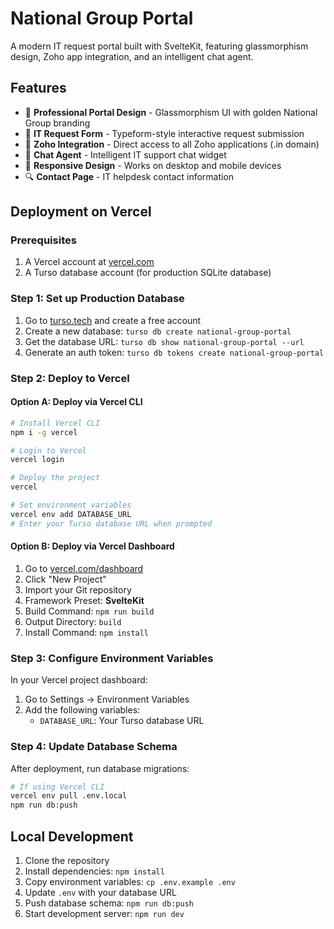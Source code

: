# National Group Portal

A modern IT request portal built with SvelteKit, featuring glassmorphism design, Zoho app integration, and an intelligent chat agent.

## Features

- 🏢 **Professional Portal Design** - Glassmorphism UI with golden National Group branding
- 📝 **IT Request Form** - Typeform-style interactive request submission
- 🔗 **Zoho Integration** - Direct access to all Zoho applications (.in domain)
- 💬 **Chat Agent** - Intelligent IT support chat widget
- 📱 **Responsive Design** - Works on desktop and mobile devices
- 🔍 **Contact Page** - IT helpdesk contact information

## Deployment on Vercel

### Prerequisites
1. A Vercel account at [vercel.com](https://vercel.com)
2. A Turso database account (for production SQLite database)

### Step 1: Set up Production Database
1. Go to [turso.tech](https://turso.tech) and create a free account
2. Create a new database: `turso db create national-group-portal`
3. Get the database URL: `turso db show national-group-portal --url`
4. Generate an auth token: `turso db tokens create national-group-portal`

### Step 2: Deploy to Vercel

#### Option A: Deploy via Vercel CLI
```bash
# Install Vercel CLI
npm i -g vercel

# Login to Vercel
vercel login

# Deploy the project
vercel

# Set environment variables
vercel env add DATABASE_URL
# Enter your Turso database URL when prompted
```

#### Option B: Deploy via Vercel Dashboard
1. Go to [vercel.com/dashboard](https://vercel.com/dashboard)
2. Click "New Project"
3. Import your Git repository
4. Framework Preset: **SvelteKit**
5. Build Command: `npm run build`
6. Output Directory: `build`
7. Install Command: `npm install`

### Step 3: Configure Environment Variables
In your Vercel project dashboard:
1. Go to Settings → Environment Variables
2. Add the following variables:
   - `DATABASE_URL`: Your Turso database URL

### Step 4: Update Database Schema
After deployment, run database migrations:
```bash
# If using Vercel CLI
vercel env pull .env.local
npm run db:push
```

## Local Development

1. Clone the repository
2. Install dependencies: `npm install`
3. Copy environment variables: `cp .env.example .env`
4. Update `.env` with your database URL
5. Push database schema: `npm run db:push`
6. Start development server: `npm run dev`
